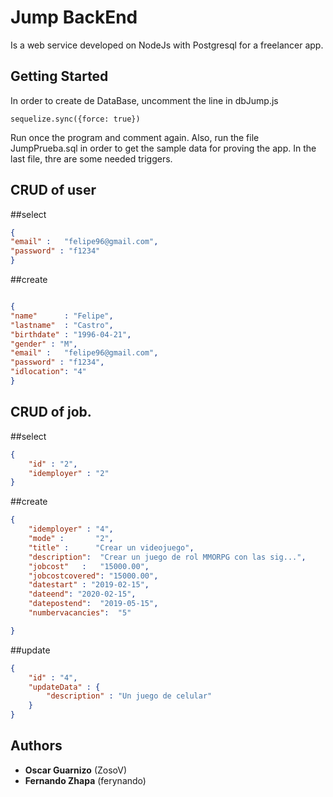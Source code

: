 # Jump BackEnd

Is a web service developed on NodeJs with Postgresql for a freelancer app.

## Getting Started

In order to create de DataBase, uncomment the line in dbJump.js

    sequelize.sync({force: true})

Run once the program and comment again. Also, run the file JumpPrueba.sql in order to get the sample data for proving the app.
In the last file, thre are some needed triggers.


## CRUD of user

##select

```json
{ 
"email"	:	"felipe96@gmail.com",	
"password" : "f1234"
}
```
##create
```json

{
"name"		: "Felipe",
"lastname"	: "Castro",
"birthdate"	: "1996-04-21",
"gender" : "M",
"email"	:	"felipe96@gmail.com",	
"password" : "f1234",
"idlocation": "4"
}
```
## CRUD of job.

##select
```json
{
    "id" : "2",     
    "idemployer" : "2"
}
```
##create
```json
{
	"idemployer" : "4",
	"mode" :	   "2",
	"title" :	   "Crear un videojuego",
	"description":	"Crear un juego de rol MMORPG con las sig...",
	"jobcost"	:	"15000.00",	
	"jobcostcovered": "15000.00",		
	"datestart"	: "2019-02-15",
	"dateend": "2020-02-15",
	"datepostend":	"2019-05-15",	
	"numbervacancies":	"5"	

}
```
##update
```json
{
	"id" : "4",
	"updateData" : {
		"description" : "Un juego de celular"
	}
}
```

## Authors

* **Oscar Guarnizo** (ZosoV)
* **Fernando Zhapa**  (ferynando)
